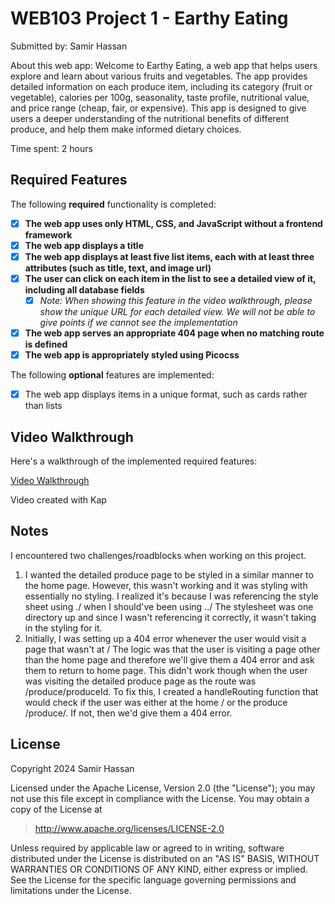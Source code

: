 # WEB103 Project 1 - Earthy Eating

Submitted by: Samir Hassan

About this web app: Welcome to Earthy Eating, a web app that helps users explore and learn about various fruits and vegetables. The app provides detailed information on each produce item, including its category (fruit or vegetable), calories per 100g, seasonality, taste profile, nutritional value, and price range (cheap, fair, or expensive). This app is designed to give users a deeper understanding of the nutritional benefits of different produce, and help them make informed dietary choices.

Time spent: 2 hours

## Required Features

The following **required** functionality is completed:

<!-- Make sure to check off completed functionality below -->
- [X] **The web app uses only HTML, CSS, and JavaScript without a frontend framework**
- [X] **The web app displays a title**
- [X] **The web app displays at least five list items, each with at least three attributes (such as title, text, and image url)**
- [X] **The user can click on each item in the list to see a detailed view of it, including all database fields**
  -[X] *Note: When showing this feature in the video walkthrough, please show the unique URL for each detailed view. We will not be able to give points if we cannot see the implementation* 
- [X] **The web app serves an appropriate 404 page when no matching route is defined**
- [X] **The web app is appropriately styled using Picocss**

The following **optional** features are implemented:

- [X] The web app displays items in a unique format, such as cards rather than lists

## Video Walkthrough

Here's a walkthrough of the implemented required features:

[Video Walkthrough](https://imgur.com/gallery/web103-project-1-UDPvSem)

Video created with Kap

## Notes

I encountered two challenges/roadblocks when working on this project.
1. I wanted the detailed produce page to be styled in a similar manner to the home page. However, this wasn't working and it was styling with essentially no styling. I realized it's because I was referencing the style sheet using ./ when I should've been using ../ The stylesheet was one directory up and since I wasn't referencing it correctly, it wasn't taking in the styling for it.
2. Initially, I was setting up a 404 error whenever the user would visit a page that wasn't at / The logic was that the user is visiting a page other than the home page and therefore we'll give them a 404 error and ask them to return to home page. This didn't work though when the user was visiting the detailed produce page as the route was /produce/produceId. To fix this, I created a handleRouting function that would check if the user was either at the home / or the produce /produce/. If not, then we'd give them a 404 error.

## License

Copyright 2024 Samir Hassan

Licensed under the Apache License, Version 2.0 (the "License"); you may not use this file except in compliance with the License. You may obtain a copy of the License at

> http://www.apache.org/licenses/LICENSE-2.0

Unless required by applicable law or agreed to in writing, software distributed under the License is distributed on an "AS IS" BASIS, WITHOUT WARRANTIES OR CONDITIONS OF ANY KIND, either express or implied. See the License for the specific language governing permissions and limitations under the License.

